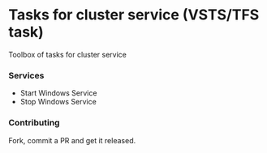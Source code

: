 # Tasks for cluster service (VSTS/TFS task)
Toolbox of tasks for cluster service

### Services
- Start Windows Service
- Stop Windows Service

### Contributing
Fork, commit a PR and get it released.